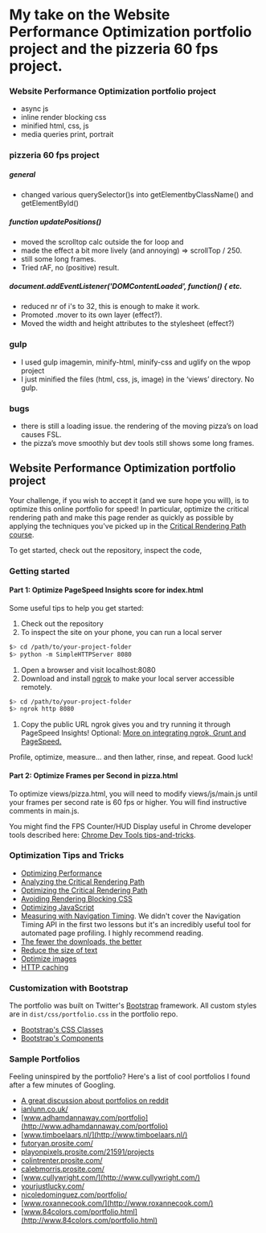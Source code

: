 # My take on the **Website Performance Optimization portfolio project** and the **pizzeria 60 fps project**.


### Website Performance Optimization portfolio project
* async js
* inline render blocking css
* minified html, css, js
* media queries print, portrait

### pizzeria 60 fps project
##### general
* changed various querySelector()s into getElementbyClassName() and getElementById()

##### function updatePositions()
* moved the scrolltop calc outside the for loop and 
* made the effect a bit more lively (and annoying) => scrollTop / 250.
* still some long frames. 
* Tried rAF, no (positive) result.

##### document.addEventListener('DOMContentLoaded', function() { etc.
* reduced nr of i's to 32, this is enough to make it work. 
* Promoted .mover to its own layer (effect?). 
* Moved the width and height attributes to the stylesheet (effect?)

### gulp
* I used gulp imagemin, minify-html, minify-css and uglify on the wpop project
* I just minified the files (html, css, js, image) in the ‘views’ directory. No gulp.

### bugs
* there is still a loading issue. the rendering of the moving pizza’s on load causes FSL.
* the pizza’s move smoothly but dev tools still shows some long frames.


## Website Performance Optimization portfolio project

Your challenge, if you wish to accept it (and we sure hope you will), is to optimize this online portfolio for speed! In particular, optimize the critical rendering path and make this page render as quickly as possible by applying the techniques you've picked up in the [Critical Rendering Path course](https://www.udacity.com/course/ud884).

To get started, check out the repository, inspect the code,

### Getting started

#### Part 1: Optimize PageSpeed Insights score for index.html

Some useful tips to help you get started:

1. Check out the repository
1. To inspect the site on your phone, you can run a local server

  ```bash
  $> cd /path/to/your-project-folder
  $> python -m SimpleHTTPServer 8080
  ```

1. Open a browser and visit localhost:8080
1. Download and install [ngrok](https://ngrok.com/) to make your local server accessible remotely.

  ``` bash
  $> cd /path/to/your-project-folder
  $> ngrok http 8080
  ```

1. Copy the public URL ngrok gives you and try running it through PageSpeed Insights! Optional: [More on integrating ngrok, Grunt and PageSpeed.](http://www.jamescryer.com/2014/06/12/grunt-pagespeed-and-ngrok-locally-testing/)

Profile, optimize, measure... and then lather, rinse, and repeat. Good luck!

#### Part 2: Optimize Frames per Second in pizza.html

To optimize views/pizza.html, you will need to modify views/js/main.js until your frames per second rate is 60 fps or higher. You will find instructive comments in main.js. 

You might find the FPS Counter/HUD Display useful in Chrome developer tools described here: [Chrome Dev Tools tips-and-tricks](https://developer.chrome.com/devtools/docs/tips-and-tricks).

### Optimization Tips and Tricks
* [Optimizing Performance](https://developers.google.com/web/fundamentals/performance/ "web performance")
* [Analyzing the Critical Rendering Path](https://developers.google.com/web/fundamentals/performance/critical-rendering-path/analyzing-crp.html "analyzing crp")
* [Optimizing the Critical Rendering Path](https://developers.google.com/web/fundamentals/performance/critical-rendering-path/optimizing-critical-rendering-path.html "optimize the crp!")
* [Avoiding Rendering Blocking CSS](https://developers.google.com/web/fundamentals/performance/critical-rendering-path/render-blocking-css.html "render blocking css")
* [Optimizing JavaScript](https://developers.google.com/web/fundamentals/performance/critical-rendering-path/adding-interactivity-with-javascript.html "javascript")
* [Measuring with Navigation Timing](https://developers.google.com/web/fundamentals/performance/critical-rendering-path/measure-crp.html "nav timing api"). We didn't cover the Navigation Timing API in the first two lessons but it's an incredibly useful tool for automated page profiling. I highly recommend reading.
* <a href="https://developers.google.com/web/fundamentals/performance/optimizing-content-efficiency/eliminate-downloads.html">The fewer the downloads, the better</a>
* <a href="https://developers.google.com/web/fundamentals/performance/optimizing-content-efficiency/optimize-encoding-and-transfer.html">Reduce the size of text</a>
* <a href="https://developers.google.com/web/fundamentals/performance/optimizing-content-efficiency/image-optimization.html">Optimize images</a>
* <a href="https://developers.google.com/web/fundamentals/performance/optimizing-content-efficiency/http-caching.html">HTTP caching</a>

### Customization with Bootstrap
The portfolio was built on Twitter's <a href="http://getbootstrap.com/">Bootstrap</a> framework. All custom styles are in `dist/css/portfolio.css` in the portfolio repo.

* [Bootstrap's CSS Classes](http://getbootstrap.com/css/)
* [Bootstrap's Components](http://getbootstrap.com/components/)

### Sample Portfolios

Feeling uninspired by the portfolio? Here's a list of cool portfolios I found after a few minutes of Googling.

* [A great discussion about portfolios on reddit](http://www.reddit.com/r/webdev/comments/280qkr/would_anybody_like_to_post_their_portfolio_site/)
* [ianlunn.co.uk/](http://ianlunn.co.uk/)
* [www.adhamdannaway.com/portfolio](http://www.adhamdannaway.com/portfolio)
* [www.timboelaars.nl/](http://www.timboelaars.nl/)
* [futoryan.prosite.com/](http://futoryan.prosite.com/)
* [playonpixels.prosite.com/21591/projects](http://playonpixels.prosite.com/21591/projects)
* [colintrenter.prosite.com/](http://colintrenter.prosite.com/)
* [calebmorris.prosite.com/](http://calebmorris.prosite.com/)
* [www.cullywright.com/](http://www.cullywright.com/)
* [yourjustlucky.com/](http://yourjustlucky.com/)
* [nicoledominguez.com/portfolio/](http://nicoledominguez.com/portfolio/)
* [www.roxannecook.com/](http://www.roxannecook.com/)
* [www.84colors.com/portfolio.html](http://www.84colors.com/portfolio.html)
